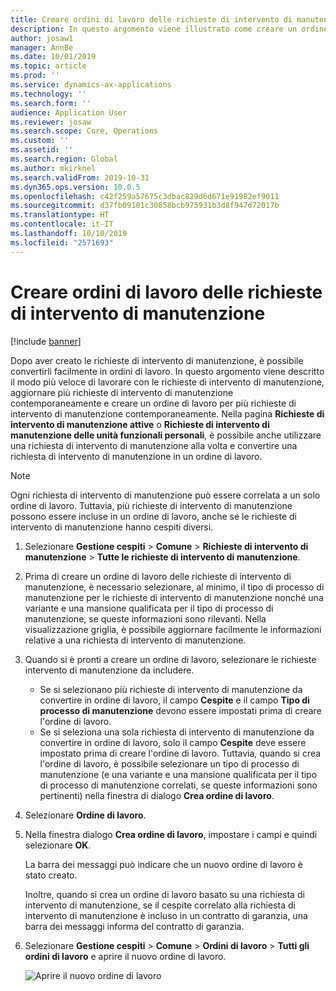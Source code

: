 ```yaml
---
title: Creare ordini di lavoro delle richieste di intervento di manutenzione
description: In questo argomento viene illustrato come creare un ordine di lavoro da una richiesta di intervento di manutenzione in Gestione cespiti.
author: josaw1
manager: AnnBe
ms.date: 10/01/2019
ms.topic: article
ms.prod: ''
ms.service: dynamics-ax-applications
ms.technology: ''
ms.search.form: ''
audience: Application User
ms.reviewer: josaw
ms.search.scope: Core, Operations
ms.custom: ''
ms.assetid: ''
ms.search.region: Global
ms.author: mkirknel
ms.search.validFrom: 2019-10-31
ms.dyn365.ops.version: 10.0.5
ms.openlocfilehash: c42f259a57675c3dbac829d6d671e91982ef9011
ms.sourcegitcommit: d37fb09101c30858bcb975931b3d8f947d72017b
ms.translationtype: HT
ms.contentlocale: it-IT
ms.lasthandoff: 10/10/2019
ms.locfileid: "2571693"
---
```

# <a name="create-work-orders-from-maintenance-requests"></a>Creare ordini di lavoro delle richieste di intervento di manutenzione

[!include [banner](../../includes/banner.md)]

 


Dopo aver creato le richieste di intervento di manutenzione, è possibile convertirli facilmente in ordini di lavoro. In questo argomento viene descritto il modo più veloce di lavorare con le richieste di intervento di manutenzione, aggiornare più richieste di intervento di manutenzione contemporaneamente e creare un ordine di lavoro per più richieste di intervento di manutenzione contemporaneamente. Nella pagina **Richieste di intervento di manutenzione attive** o **Richieste di intervento di manutenzione delle unità funzionali personali**, è possibile anche utilizzare una richiesta di intervento di manutenzione alla volta e convertire una richiesta di intervento di manutenzione in un ordine di lavoro.

> [!NOTE]
> Ogni richiesta di intervento di manutenzione può essere correlata a un solo ordine di lavoro. Tuttavia, più richieste di intervento di manutenzione possono essere incluse in un ordine di lavoro, anche se le richieste di intervento di manutenzione hanno cespiti diversi.

1. Selezionare **Gestione cespiti** \> **Comune** \> **Richieste di intervento di manutenzione** \> **Tutte le richieste di intervento di manutenzione**.
2. Prima di creare un ordine di lavoro delle richieste di intervento di manutenzione, è necessario selezionare, al minimo, il tipo di processo di manutenzione per le richieste di intervento di manutenzione nonché una variante e una mansione qualificata per il tipo di processo di manutenzione, se queste informazioni sono rilevanti. Nella visualizzazione griglia, è possibile aggiornare facilmente le informazioni relative a una richiesta di intervento di manutenzione.
3. Quando si è pronti a creare un ordine di lavoro, selezionare le richieste intervento di manutenzione da includere.

    - Se si selezionano più richieste di intervento di manutenzione da convertire in ordine di lavoro, il campo **Cespite** e il campo **Tipo di processo di manutenzione** devono essere impostati prima di creare l'ordine di lavoro.
    - Se si seleziona una sola richiesta di intervento di manutenzione da convertire in ordine di lavoro, solo il campo **Cespite** deve essere impostato prima di creare l'ordine di lavoro. Tuttavia, quando si crea l'ordine di lavoro, è possibile selezionare un tipo di processo di manutenzione (e una variante e una mansione qualificata per il tipo di processo di manutenzione correlati, se queste informazioni sono pertinenti) nella finestra di dialogo **Crea ordine di lavoro**.

4. Selezionare **Ordine di lavoro**.
5. Nella finestra  dialogo **Crea ordine di lavoro**, impostare i campi e quindi selezionare **OK**.

    La barra dei messaggi può indicare che un nuovo ordine di lavoro è stato creato.

    Inoltre, quando si crea un ordine di lavoro basato su una richiesta di intervento di manutenzione, se il cespite correlato alla richiesta di intervento di manutenzione è incluso in un contratto di garanzia, una barra dei messaggi informa del contratto di garanzia.

6. Selezionare **Gestione cespiti** \> **Comune** \> **Ordini di lavoro** \> **Tutti gli ordini di lavoro** e aprire il nuovo ordine di lavoro.

    ![Aprire il nuovo ordine di lavoro](media/05-manage-maintenance-requests.png)

